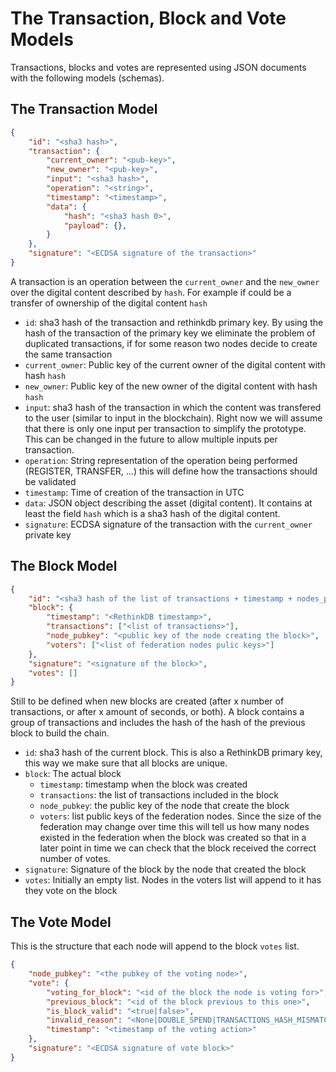 # The Transaction, Block and Vote Models

Transactions, blocks and votes are represented using JSON documents with the following models (schemas).

## The Transaction Model

```json
{
    "id": "<sha3 hash>",
    "transaction": {
        "current_owner": "<pub-key>",
        "new_owner": "<pub-key>",
        "input": "<sha3 hash>",
        "operation": "<string>",
        "timestamp": "<timestamp>",
        "data": {
            "hash": "<sha3 hash 0>",
            "payload": {},
        }
    },
    "signature": "<ECDSA signature of the transaction>"
}
```

A transaction is an operation between the `current_owner` and the `new_owner` over the digital content described by `hash`. For example if could be a transfer of ownership of the digital content `hash`

- `id`: sha3 hash of the transaction and rethinkdb primary key. By using the hash of the transaction of the 
primary key we eliminate the problem of duplicated transactions, if for some reason two nodes decide to create the 
same transaction
- `current_owner`: Public key of the current owner of the digital content with hash `hash`
- `new_owner`: Public key of the new owner of the digital content with hash `hash`
- `input`: sha3 hash of the transaction in which the content was transfered to the user (similar to input in 
the blockchain). Right now we will assume that there is only one input per transaction to simplify the prototype. 
This can be changed in the future to allow multiple inputs per transaction.
- `operation`: String representation of the operation being performed (REGISTER, TRANSFER, ...) this will define how
the transactions should be validated
- `timestamp`: Time of creation of the transaction in UTC
- `data`: JSON object describing the asset (digital content). It contains at least the field `hash` which is a 
sha3 hash of the digital content.
- `signature`: ECDSA signature of the transaction with the `current_owner` private key

## The Block Model

```json
{
    "id": "<sha3 hash of the list of transactions + timestamp + nodes_pubkeys>",
    "block": {
        "timestamp": "<RethinkDB timestamp>",
        "transactions": ["<list of transactions>"],
        "node_pubkey": "<public key of the node creating the block>",
        "voters": ["<list of federation nodes pulic keys>"]
    },
    "signature": "<signature of the block>",
    "votes": []
}
```

Still to be defined when new blocks are created (after x number of transactions, or after x amount of seconds, 
or both).
A block contains a group of transactions and includes the hash of the hash of the previous block to build the chain.

- `id`: sha3 hash of the current block. This is also a RethinkDB primary key, this way we make sure that all blocks are unique.
- `block`: The actual block
    - `timestamp`: timestamp when the block was created
    - `transactions`: the list of transactions included in the block
    - `node_pubkey`: the public key of the node that create the block
    - `voters`: list public keys of the federation nodes. Since the size of the
      federation may change over time this will tell us how many nodes existed
      in the federation when the block was created so that in a later point in
      time we can check that the block received the correct number of votes.
- `signature`: Signature of the block by the node that created the block
- `votes`: Initially an empty list. Nodes in the voters list will append to it
  has they vote on the block


## The Vote Model

This is the structure that each node will append to the block `votes` list.

```json
{
    "node_pubkey": "<the pubkey of the voting node>",
    "vote": {
        "voting_for_block": "<id of the block the node is voting for>",
        "previous_block": "<id of the block previous to this one>",
        "is_block_valid": "<true|false>",
        "invalid_reason": "<None|DOUBLE_SPEND|TRANSACTIONS_HASH_MISMATCH|NODES_PUBKEYS_MISMATCH",
        "timestamp": "<timestamp of the voting action>"
    },
    "signature": "<ECDSA signature of vote block>"
}
```
